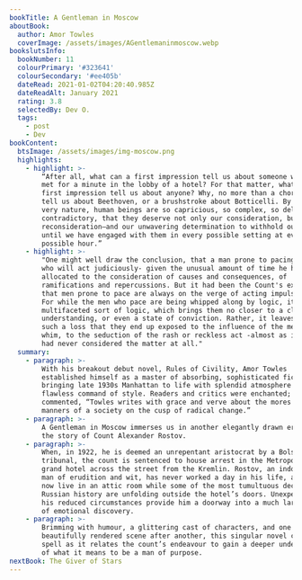 ```yaml
---
bookTitle: A Gentleman in Moscow
aboutBook:
  author: Amor Towles
  coverImage: /assets/images/AGentlemaninmoscow.webp
bookslutsInfo:
  bookNumber: 11
  colourPrimary: '#323641'
  colourSecondary: '#ee405b'
  dateRead: 2021-01-02T04:20:40.985Z
  dateReadAlt: January 2021
  rating: 3.8
  selectedBy: Dev O.
  tags:
    - post
    - Dev
bookContent:
  btsImage: /assets/images/img-moscow.png
  highlights:
    - highlight: >-
        “After all, what can a first impression tell us about someone we’ve just
        met for a minute in the lobby of a hotel? For that matter, what can a
        first impression tell us about anyone? Why, no more than a chord can
        tell us about Beethoven, or a brushstroke about Botticelli. By their
        very nature, human beings are so capricious, so complex, so delightfully
        contradictory, that they deserve not only our consideration, but our
        reconsideration—and our unwavering determination to withhold our opinion
        until we have engaged with them in every possible setting at every
        possible hour.”
    - highlight: >-
        "One might well draw the conclusion, that a man prone to pacing is a man
        who will act judiciously- given the unusual amount of time he has
        allocated to the consideration of causes and consequences, of
        ramifications and repercussions. But it had been the Count's experience
        that men prone to pace are always on the verge of acting impulsively.
        For while the men who pace are being whipped along by logic, it is a
        multifaceted sort of logic, which brings them no closer to a clear
        understanding, or even a state of conviction. Rather, it leaves them at
        such a loss that they end up exposed to the influence of the merest
        whim, to the seduction of the rash or reckless act -almost as if they
        had never considered the matter at all."
  summary:
    - paragraph: >-
        With his breakout debut novel, Rules of Civility, Amor Towles
        established himself as a master of absorbing, sophisticated fiction,
        bringing late 1930s Manhattan to life with splendid atmosphere and a
        flawless command of style. Readers and critics were enchanted; as NPR
        commented, “Towles writes with grace and verve about the mores and
        manners of a society on the cusp of radical change.”
    - paragraph: >-
        A Gentleman in Moscow immerses us in another elegantly drawn era with
        the story of Count Alexander Rostov.
    - paragraph: >-
        When, in 1922, he is deemed an unrepentant aristocrat by a Bolshevik
        tribunal, the count is sentenced to house arrest in the Metropol, a
        grand hotel across the street from the Kremlin. Rostov, an indomitable
        man of erudition and wit, has never worked a day in his life, and must
        now live in an attic room while some of the most tumultuous decades in
        Russian history are unfolding outside the hotel’s doors. Unexpectedly,
        his reduced circumstances provide him a doorway into a much larger world
        of emotional discovery.
    - paragraph: >-
        Brimming with humour, a glittering cast of characters, and one
        beautifully rendered scene after another, this singular novel casts a
        spell as it relates the count’s endeavour to gain a deeper understanding
        of what it means to be a man of purpose.
nextBook: The Giver of Stars
---
```


